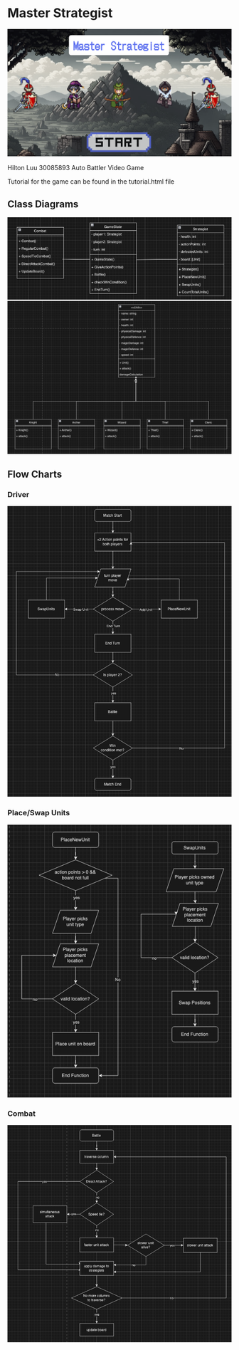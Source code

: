 # Master Strategist

![start page](/assets/startPage.png)

Hilton Luu 30085893 Auto Battler Video Game

Tutorial for the game can be found in the tutorial.html file

## Class Diagrams
![driverClasses](/assets/gameDriver.png)
![units](/assets/units.png)


## Flow Charts
### Driver
![driver code](/assets/driver.png)
### Place/Swap Units
![driver code](/assets/unitplacement.png)
### Combat
![combat](/assets/battle.png)
